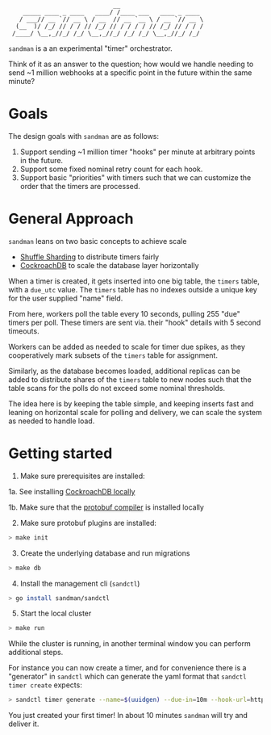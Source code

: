 ```
                             __
    _____ ____ _ ____   ____/ /____ ___   ____ _ ____
   / ___// __ `// __ \ / __  // __ `__ \ / __ `// __ \
  (__  )/ /_/ // / / // /_/ // / / / / // /_/ // / / /
 /____/ \__,_//_/ /_/ \__,_//_/ /_/ /_/ \__,_//_/ /_/
```

`sandman` is a an experimental "timer" orchestrator.

Think of it as an answer to the question; how would we handle needing to send ~1 million webhooks at a specific point in the future within the same minute?

# Goals

The design goals with `sandman` are as follows:

1. Support sending ~1 million timer "hooks" per minute at arbitrary points in the future.
2. Support some fixed nominal retry count for each hook.
3. Support basic "priorities" with timers such that we can customize the order that the timers are processed.

# General Approach

`sandman` leans on two basic concepts to achieve scale
- [Shuffle Sharding](https://aws.amazon.com/builders-library/workload-isolation-using-shuffle-sharding/) to distribute timers fairly
- [CockroachDB](https://www.cockroachlabs.com/) to scale the database layer horizontally

When a timer is created, it gets inserted into one big table, the `timers` table, with a `due_utc` value. The `timers` table has no indexes outside a unique key for the user supplied "name" field.

From here, workers poll the table every 10 seconds, pulling 255 "due" timers per poll. These timers are sent via. their "hook" details with 5 second timeouts.

Workers can be added as needed to scale for timer due spikes, as they cooperatively mark subsets of the `timers` table for assignment.

Similarly, as the database becomes loaded, additional replicas can be added to distribute shares of the `timers` table to new nodes such that the table scans for the polls do not exceed some nominal thresholds.

The idea here is by keeping the table simple, and keeping inserts fast and leaning on horizontal scale for polling and delivery, we can scale the system as needed to handle load.

# Getting started

1. Make sure prerequisites are installed:

  1a. See installing [CockroachDB locally](https://www.cockroachlabs.com/docs/v24.2/install-cockroachdb-mac)

  1b. Make sure that the [protobuf compiler](https://grpc.io/docs/protoc-installation/) is installed locally

2. Make sure protobuf plugins are installed:
```bash
> make init
```

3. Create the underlying database and run migrations
```bash
> make db
```

4. Install the management cli (`sandctl`)
```bash
> go install sandman/sandctl
```

5. Start the local cluster
```bash
> make run
```

While the cluster is running, in another terminal window you can perform additional steps.

For instance you can now create a timer, and for convenience there is a "generator" in `sandctl` which can generate the yaml format that `sandctl timer create` expects:

```bash
> sandctl timer generate --name=$(uuidgen) --due-in=10m --hook-url=http://localhost:8081/foo/bar --priority 1000 --hook-method=GET --label=env=prod --label=cluster=northwest | sandctl timer create -f -
```

You just created your first timer! In about 10 minutes `sandman` will try and deliver it.
